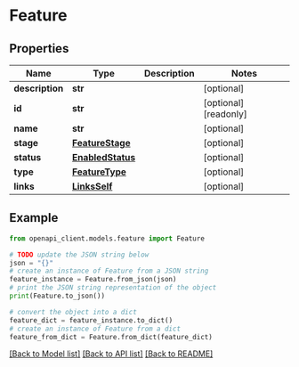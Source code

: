 # Feature


## Properties

Name | Type | Description | Notes
------------ | ------------- | ------------- | -------------
**description** | **str** |  | [optional] 
**id** | **str** |  | [optional] [readonly] 
**name** | **str** |  | [optional] 
**stage** | [**FeatureStage**](FeatureStage.md) |  | [optional] 
**status** | [**EnabledStatus**](EnabledStatus.md) |  | [optional] 
**type** | [**FeatureType**](FeatureType.md) |  | [optional] 
**links** | [**LinksSelf**](LinksSelf.md) |  | [optional] 

## Example

```python
from openapi_client.models.feature import Feature

# TODO update the JSON string below
json = "{}"
# create an instance of Feature from a JSON string
feature_instance = Feature.from_json(json)
# print the JSON string representation of the object
print(Feature.to_json())

# convert the object into a dict
feature_dict = feature_instance.to_dict()
# create an instance of Feature from a dict
feature_from_dict = Feature.from_dict(feature_dict)
```
[[Back to Model list]](../README.md#documentation-for-models) [[Back to API list]](../README.md#documentation-for-api-endpoints) [[Back to README]](../README.md)


